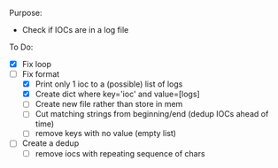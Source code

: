 Purpose:
 - Check if IOCs are in a log file  

To Do:
 - [x] Fix loop
 - [ ] Fix format
    - [x] Print only 1 ioc to a (possible) list of logs 
    - [x] Create dict where key='ioc' and value=[logs]
    - [ ] Create new file rather than store in mem
    - [ ] Cut matching strings from beginning/end (dedup IOCs ahead of time)
    - [ ] remove keys with no value (empty list)
 - [ ] Create a dedup
    - [ ] remove iocs with repeating sequence of chars
